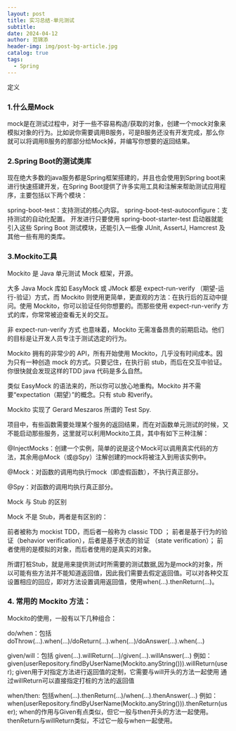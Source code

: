 ```yaml
---
layout: post
title: 实习总结-单元测试
subtitle: 
date: 2024-04-12
author: 范锦添
header-img: img/post-bg-article.jpg
catalog: true
tags:
  - Spring
---
```

定义
### 1.什么是Mock
mock是在测试过程中，对于一些不容易构造/获取的对象，创建一个mock对象来模拟对象的行为。比如说你需要调用B服务，可是B服务还没有开发完成，那么你就可以将调用B服务的那部分给Mock掉，并编写你想要的返回结果。

### 2.Spring Boot的测试类库
现在绝大多数的java服务都是Spring框架搭建的，并且也会使用到Spring boot来进行快速搭建开发，在Spring Boot提供了许多实用工具和注解来帮助测试应用程序，主要包括以下两个模块：

spring-boot-test：支持测试的核心内容。
spring-boot-test-autoconfigure：支持测试的自动化配置。
开发进行只要使用 spring-boot-starter-test 启动器就能引入这些 Spring Boot 测试模块，还能引入一些像 JUnit, AssertJ, Hamcrest 及其他一些有用的类库。

### 3.Mockito工具
Mockito 是 Java 单元测试 Mock 框架，开源。

大多 Java Mock 库如 EasyMock 或 JMock 都是 expect-run-verify （期望-运行-验证）方式，而 Mockito 则使用更简单，更直观的方法：在执行后的互动中提问。使用 Mockito，你可以验证任何你想要的。而那些使用 expect-run-verify 方式的库，你常常被迫查看无关的交互。

非 expect-run-verify 方式 也意味着，Mockito 无需准备昂贵的前期启动。他们的目标是让开发人员专注于测试选定的行为。

Mockito 拥有的非常少的 API，所有开始使用 Mockito，几乎没有时间成本。因为只有一种创造 mock 的方式。只要记住，在执行前 stub，而后在交互中验证。你很快就会发现这样的TDD java 代码是多么自然。

类似 EasyMock 的语法来的，所以你可以放心地重构。Mockito 并不需要“expectation（期望）”的概念。只有 stub 和verify。

Mockito 实现了 Gerard Meszaros 所谓的 Test Spy.

项目中，有些函数需要处理某个服务的返回结果，而在对函数单元测试的时候，又不能启动那些服务，这里就可以利用Mockito工具，其中有如下三种注解：

@InjectMocks：创建一个实例，简单的说是这个Mock可以调用真实代码的方法，其余用@Mock（或@Spy）注解创建的mock将被注入到用该实例中。

@Mock：对函数的调用均执行mock（即虚假函数），不执行真正部分。

@Spy：对函数的调用均执行真正部分。

Mock 与 Stub 的区别

Mock 不是 Stub，两者是有区别的：

前者被称为 mockist TDD，而后者一般称为 classic TDD ；
前者是基于行为的验证（behavior verification），后者是基于状态的验证 （state verification）；
前者使用的是模拟的对象，而后者使用的是真实的对象。

所谓打桩Stub，就是用来提供测试时所需要的测试数据,因为是mock的对象，所以可能有些方法并不能知道返回值，因此我们需要去假定返回值。可以对各种交互设置相应的回应，即对方法设置调用返回值，使用when(…).thenReturn(…)。
### 4. 常用的 Mockito 方法：
Mockito的使用，一般有以下几种组合：

do/when：包括doThrow(…).when(…)/doReturn(…).when(…)/doAnswer(…).when(…)

given/will：包括
given(…).willReturn(…)/given(…).willAnswer(…)
例如：given(userRepository.findByUserName(Mockito.anyString())).willReturn(user);
given用于对指定方法进行返回值的定制，它需要与will开头的方法一起使用
通过willReturn可以直接指定打桩的方法的返回值

when/then: 包括when(…).thenReturn(…)/when(…).thenAnswer(…)
例如：when(userRepository.findByUserName(Mockito.anyString())).thenReturn(user);
when的作用与Given有点类似，但它一般与then开头的方法一起使用。
thenReturn与willReturn类似，不过它一般与when一起使用。